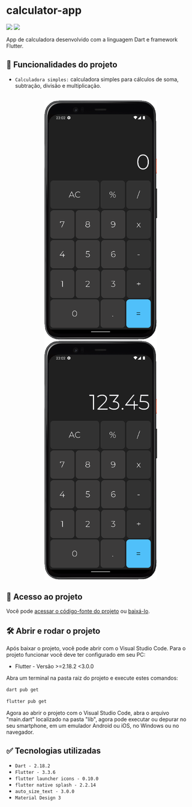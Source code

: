 # calculator-app

<p align="left">
   <img src="https://img.shields.io/badge/Status-Conclu%C3%ADdo-brightgreen?style=for-the-badge"/>
   <!-- <img src="https://img.shields.io/badge/Status-Em%20Desenvolvimento-orange?style=for-the-badge"/> -->
   <img src="https://img.shields.io/github/license/GabrielSchiavo/calculator-app?color=blue&style=for-the-badge"/>
</p>

App de calculadora desenvolvido com a linguagem Dart e framework Flutter.

## :hammer: Funcionalidades do projeto
* `Calculadora simples:` calculadora simples para cálculos de soma, subtração, divisão e multiplicação.

<br>
<div display: inline_block align="center">
   <img src="./assets/images/screenshots/screenshot_01.png" width="300" alt="Screenshot tela icial"/>
   <img src="./assets/images/screenshots/screenshot_02.png" width="300" alt="Screenshot tela icial 2"/>
</div>

## :file_folder: Acesso ao projeto
Você pode [acessar o código-fonte do projeto](https://github.com/GabrielSchiavo/calculator-app) ou [baixá-lo](https://github.com/GabrielSchiavo/calculator-app/archive/refs/heads/main.zip).

## :hammer_and_wrench: Abrir e rodar o projeto
Após baixar o projeto, você pode abrir com o Visual Studio Code. Para o projeto funcionar você deve ter configurado em seu PC:

* Flutter - Versão >=2.18.2 <3.0.0

Abra um terminal na pasta raiz do projeto e execute estes comandos:
```bash
dart pub get
```
```bash
flutter pub get
```

Agora ao abrir o projeto com o Visual Studio Code, abra o arquivo "main.dart" localizado na pasta "lib", agora pode executar ou depurar no seu smartphone, em um emulador Android ou iOS, no Windows ou no navegador.

## :white_check_mark: Tecnologias utilizadas
* `Dart - 2.18.2`
* `Flutter - 3.3.6`
* `flutter launcher icons - 0.10.0`
* `flutter native splash - 2.2.14`
* `auto_size_text - 3.0.0`
* `Material Design 3`
